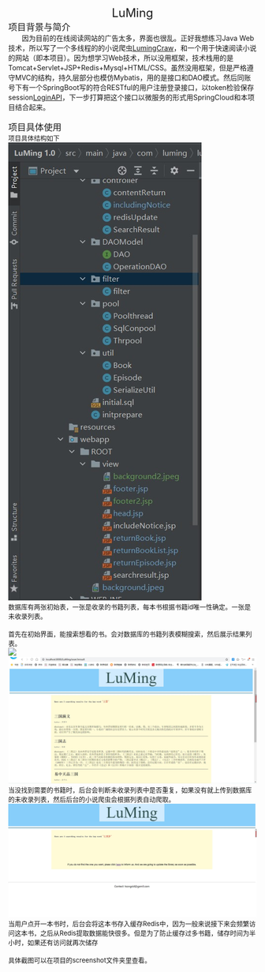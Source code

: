 <div style="text-align: center;"><font size="5">LuMing</font></div><div style="text-align: left;"><font size="4">项目背景与简介</font></div><div style="text-align: left;">&nbsp; &nbsp; &nbsp; &nbsp;因为目前的在线阅读网站的广告太多，界面也很乱。正好我想练习Java Web技术，所以写了一个多线程的的小说爬虫<a href="https://github.com/csccsid/LumingCraw">LumingCraw</a>，和一个用于快速阅读小说的网站（即本项目）。因为想学习Web技术，所以没用框架，技术栈用的是Tomcat+Servlet+JSP+Redis+Mysql+HTML/CSS。虽然没用框架，但是严格遵守MVC的结构，持久层部分也模仿Mybatis，用的是接口和DAO模式。然后同账号下有一个SpringBoot写的符合RESTful的用户注册登录接口，以token检验保存session<a href="https://github.com/csccsid/LoginAPI.git">LoginAPI</a>，下一步打算把这个接口以微服务的形式用SpringCloud和本项目结合起来。</div><div style="text-align: left;"><br></div><div style="text-align: left;"><font size="4">项目具体使用</font></div><div style="text-align: left;"><font size="2">项目具体结构如下</font></div><div style="text-align: left;"><img src="https://github.com/csccsid/LuMing/blob/master/screenshot/architecture.jpg"></div><div style="text-align: left;"><font size="2">数据库有两张初始表，一张是收录的书籍列表，每本书根据书籍id唯一性确定。一张是未收录列表。</font></div><div style="text-align: left;"><font size="2"><br></font></div><div style="text-align: left;"><font size="2">首先在初始界面，能搜索想看的书。会对数据库的书籍列表模糊搜索，然后展示结果列表。</font></div><div style="text-align: left;"><img src="https://github.com/csccsid/LuMing/blob/master/screenshot/helloWorld.PNG"><img src="https://github.com/csccsid/LuMing/blob/master/screenshot/fuzzySearch.jpg"></div><div style="text-align: left;"><font size="2">当没找到需要的书籍时，后台会判断未收录列表中是否重复，如果没有就上传到数据库的未收录列表，然后后台的小说爬虫会根据列表自动爬取。</font></div><div style="text-align: left;"><img src="https://github.com/csccsid/LuMing/blob/master/screenshot/notinclude.jpg"></div><div style="text-align: left;"><font size="2">当用户点开一本书时，后台会将这本书存入缓存Redis中，因为一般来说接下来会频繁访问这本书，之后从Redis提取数据能快很多。但是为了防止缓存过多书籍，储存时间为半小时，如果还有访问就再次储存</font></div><div style="text-align: left;"><font size="2"><br></font></div><div style="text-align: left;"><font size="2">具体截图可以在项目的screenshot文件夹里查看。</font></div><div style="text-align: left;"><font size="2"><br></font></div><div style="text-align: left;"><font size="2"><br></font></div><div><includetail><!--<![endif]--></includetail></div>
